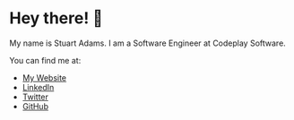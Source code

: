 # Hey there! 🎉

My name is Stuart Adams. I am a Software Engineer at Codeplay Software.

You can find me at:

- [My Website](https://nyalloc.io)
- [LinkedIn](https://www.linkedin.com/in/nyalloc)
- [Twitter](https://twitter.com/nyalloc)
- [GitHub](https://github.com/nyalloc)
